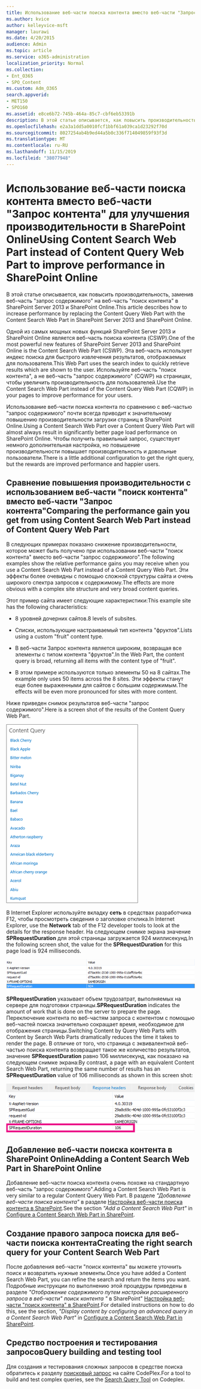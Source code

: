 ```yaml
---
title: Использование веб-части поиска контента вместо веб-части "Запрос контента" для улучшения производительности в SharePoint Online
ms.author: kvice
author: kelleyvice-msft
manager: laurawi
ms.date: 4/20/2015
audience: Admin
ms.topic: article
ms.service: o365-administration
localization_priority: Normal
ms.collection:
- Ent_O365
- SPO_Content
ms.custom: Adm_O365
search.appverid:
- MET150
- SPO160
ms.assetid: e8ce6b72-745b-464a-85c7-cbf6eb53391b
description: В этой статье описывается, как повысить производительность, заменив веб-часть "запрос содержимого" на веб-часть "поиск контента" в SharePoint Server 2013 и SharePoint Online.
ms.openlocfilehash: e2a3a1dd5a0010fcf1bbf61a039ca1d23292f70d
ms.sourcegitcommit: 8027254ab4b9ed44a5b0c336f714049859f93f3d
ms.translationtype: MT
ms.contentlocale: ru-RU
ms.lasthandoff: 11/15/2019
ms.locfileid: "38077948"
---
```

# <a name="using-content-search-web-part-instead-of-content-query-web-part-to-improve-performance-in-sharepoint-online"></a><span data-ttu-id="3e67f-103">Использование веб-части поиска контента вместо веб-части "Запрос контента" для улучшения производительности в SharePoint Online</span><span class="sxs-lookup"><span data-stu-id="3e67f-103">Using Content Search Web Part instead of Content Query Web Part to improve performance in SharePoint Online</span></span>

<span data-ttu-id="3e67f-104">В этой статье описывается, как повысить производительность, заменив веб-часть "запрос содержимого" на веб-часть "поиск контента" в SharePoint Server 2013 и SharePoint Online.</span><span class="sxs-lookup"><span data-stu-id="3e67f-104">This article describes how to increase performance by replacing the Content Query Web Part with the Content Search Web Part in SharePoint Server 2013 and SharePoint Online.</span></span>
  
<span data-ttu-id="3e67f-105">Одной из самых мощных новых функций SharePoint Server 2013 и SharePoint Online является веб-часть поиска контента (CSWP).</span><span class="sxs-lookup"><span data-stu-id="3e67f-105">One of the most powerful new features of SharePoint Server 2013 and SharePoint Online is the Content Search Web Part (CSWP).</span></span> <span data-ttu-id="3e67f-106">Эта веб-часть использует индекс поиска для быстрого извлечения результатов, отображаемых для пользователя.</span><span class="sxs-lookup"><span data-stu-id="3e67f-106">This Web Part uses the search index to quickly retrieve results which are shown to the user.</span></span> <span data-ttu-id="3e67f-107">Используйте веб-часть "поиск контента", а не веб-часть "запрос содержимого" (CQWP) на страницах, чтобы увеличить производительность для пользователей.</span><span class="sxs-lookup"><span data-stu-id="3e67f-107">Use the Content Search Web Part instead of the Content Query Web Part (CQWP) in your pages to improve performance for your users.</span></span>
  
<span data-ttu-id="3e67f-108">Использование веб-части поиска контента по сравнению с веб-частью "запрос содержимого" почти всегда приводит к значительному повышению производительности загрузки страниц в SharePoint Online.</span><span class="sxs-lookup"><span data-stu-id="3e67f-108">Using a Content Search Web Part over a Content Query Web Part will almost always result in significantly better page load performance on SharePoint Online.</span></span> <span data-ttu-id="3e67f-109">Чтобы получить правильный запрос, существует немного дополнительная настройка, но повышение производительности повышает производительность и довольные пользователи.</span><span class="sxs-lookup"><span data-stu-id="3e67f-109">There is a little additional configuration to get the right query, but the rewards are improved performance and happier users.</span></span>
  
## <a name="comparing-the-performance-gain-you-get-from-using-content-search-web-part-instead-of-content-query-web-part"></a><span data-ttu-id="3e67f-110">Сравнение повышения производительности с использованием веб-части "поиск контента" вместо веб-части "Запрос контента"</span><span class="sxs-lookup"><span data-stu-id="3e67f-110">Comparing the performance gain you get from using Content Search Web Part instead of Content Query Web Part</span></span>

<span data-ttu-id="3e67f-111">В следующих примерах показано снижение производительности, которое может быть получено при использовании веб-части "поиск контента" вместо веб-части "запрос содержимого".</span><span class="sxs-lookup"><span data-stu-id="3e67f-111">The following examples show the relative performance gains you may receive when you use a Content Search Web Part instead of a Content Query Web Part.</span></span> <span data-ttu-id="3e67f-112">Эти эффекты более очевидны с помощью сложной структуры сайта и очень широкого спектра запросов к содержимому.</span><span class="sxs-lookup"><span data-stu-id="3e67f-112">The effects are more obvious with a complex site structure and very broad content queries.</span></span>
  
<span data-ttu-id="3e67f-113">Этот пример сайта имеет следующие характеристики:</span><span class="sxs-lookup"><span data-stu-id="3e67f-113">This example site has the following characteristics:</span></span>
  
- <span data-ttu-id="3e67f-114">8 уровней дочерних сайтов.</span><span class="sxs-lookup"><span data-stu-id="3e67f-114">8 levels of subsites.</span></span>
    
- <span data-ttu-id="3e67f-115">Списки, использующие настраиваемый тип контента "фруктов".</span><span class="sxs-lookup"><span data-stu-id="3e67f-115">Lists using a custom "fruit" content type.</span></span>
    
- <span data-ttu-id="3e67f-116">В веб-части Запрос контента является широким, возвращая все элементы с типом контента "фруктов".</span><span class="sxs-lookup"><span data-stu-id="3e67f-116">In the Web Part, the content query is broad, returning all items with the content type of "fruit".</span></span>
    
- <span data-ttu-id="3e67f-117">В этом примере используются только элементы 50 на 8 сайтах.</span><span class="sxs-lookup"><span data-stu-id="3e67f-117">The example only uses 50 items across the 8 sites.</span></span> <span data-ttu-id="3e67f-118">Эти эффекты станут еще более выраженными для сайтов с большим содержимым.</span><span class="sxs-lookup"><span data-stu-id="3e67f-118">The effects will be even more pronounced for sites with more content.</span></span>
    
<span data-ttu-id="3e67f-119">Ниже приведен снимок результатов веб-части "запрос содержимого".</span><span class="sxs-lookup"><span data-stu-id="3e67f-119">Here is a screen shot of the results of the Content Query Web Part.</span></span>
  
![Рисунок: запрос контента для веб-части](media/b3d41f20-dfe5-46ed-9c0a-31057e82de33.png)
  
<span data-ttu-id="3e67f-121">В Internet Explorer используйте вкладку **сеть** в средствах разработчика F12, чтобы просмотреть сведения о заголовке отклика.</span><span class="sxs-lookup"><span data-stu-id="3e67f-121">In Internet Explorer, use the **Network** tab of the F12 developer tools to look at the details for the response header.</span></span> <span data-ttu-id="3e67f-122">На следующем снимке экрана значение **SPRequestDuration** для этой страницы загружается 924 миллисекунд.</span><span class="sxs-lookup"><span data-stu-id="3e67f-122">In the following screen shot, the value for the **SPRequestDuration** for this page load is 924 milliseconds.</span></span> 
  
![Снимок экрана со значением длительности запроса (924)](media/343571f2-a249-4de2-bc11-2cee93498aea.png)
  
 <span data-ttu-id="3e67f-124">**SPRequestDuration** указывает объем трудозатрат, выполняемых на сервере для подготовки страницы.</span><span class="sxs-lookup"><span data-stu-id="3e67f-124">**SPRequestDuration** indicates the amount of work that is done on the server to prepare the page.</span></span> <span data-ttu-id="3e67f-125">Переключение контента по веб-частям запроса с контентом с помощью веб-частей поиска значительно сокращает время, необходимое для отображения страницы.</span><span class="sxs-lookup"><span data-stu-id="3e67f-125">Switching Content by Query Web Parts with Content by Search Web Parts dramatically reduces the time it takes to render the page.</span></span> <span data-ttu-id="3e67f-126">В отличие от того, что страница с эквивалентной веб-частью поиска контента возвращает такое же количество результатов, значение **SPRequestDuration** равно 106 миллисекунд, как показано на следующем снимке экрана:</span><span class="sxs-lookup"><span data-stu-id="3e67f-126">By contrast, a page with an equivalent Content Search Web Part, returning the same number of results has an **SPRequestDuration** value of 106 milliseconds as shown in this screen shot:</span></span> 
  
![Снимок экрана со значением длительности запроса (106)](media/b46387ac-660d-4e5e-a11c-cc430e912962.png)
  
## <a name="adding-a-content-search-web-part-in-sharepoint-online"></a><span data-ttu-id="3e67f-128">Добавление веб-части поиска контента в SharePoint Online</span><span class="sxs-lookup"><span data-stu-id="3e67f-128">Adding a Content Search Web Part in SharePoint Online</span></span>

<span data-ttu-id="3e67f-129">Добавление веб-части поиска контента очень похоже на стандартную веб-часть "запрос содержимого".</span><span class="sxs-lookup"><span data-stu-id="3e67f-129">Adding a Content Search Web Part is very similar to a regular Content Query Web Part.</span></span> <span data-ttu-id="3e67f-130">В разделе *"Добавление веб-части поиска контента"* в разделе [Настройка веб-части поиска контента в SharePoint](https://support.office.com/article/Configure-a-Content-Search-Web-Part-in-SharePoint-0dc16de1-dbe4-462b-babb-bf8338c36c9a).</span><span class="sxs-lookup"><span data-stu-id="3e67f-130">See the section  *"Add a Content Search Web Part"*  in [Configure a Content Search Web Part in SharePoint](https://support.office.com/article/Configure-a-Content-Search-Web-Part-in-SharePoint-0dc16de1-dbe4-462b-babb-bf8338c36c9a).</span></span>
  
## <a name="creating-the-right-search-query-for-your-content-search-web-part"></a><span data-ttu-id="3e67f-131">Создание правого запроса поиска для веб-части поиска контента</span><span class="sxs-lookup"><span data-stu-id="3e67f-131">Creating the right search query for your Content Search Web Part</span></span>

<span data-ttu-id="3e67f-132">После добавления веб-части "поиск контента" вы можете уточнить поиск и возвратить нужные элементы.</span><span class="sxs-lookup"><span data-stu-id="3e67f-132">Once you have added a Content Search Web Part, you can refine the search and return the items you want.</span></span> <span data-ttu-id="3e67f-133">Подробные инструкции по выполнению этой процедуры приведены в разделе *"Отображение содержимого путем настройки расширенного запроса в веб-части" поиск контента "* в SharePoint" [Настройка веб-части "поиск контента" в SharePoint](https://support.office.com/article/Configure-a-Content-Search-Web-Part-in-SharePoint-0dc16de1-dbe4-462b-babb-bf8338c36c9a).</span><span class="sxs-lookup"><span data-stu-id="3e67f-133">For detailed instructions on how to do this, see the section,  *"Display content by configuring an advanced query in a Content Search Web Part"*  in [Configure a Content Search Web Part in SharePoint](https://support.office.com/article/Configure-a-Content-Search-Web-Part-in-SharePoint-0dc16de1-dbe4-462b-babb-bf8338c36c9a).</span></span>
  
## <a name="query-building-and-testing-tool"></a><span data-ttu-id="3e67f-134">Средство построения и тестирования запросов</span><span class="sxs-lookup"><span data-stu-id="3e67f-134">Query building and testing tool</span></span>

<span data-ttu-id="3e67f-135">Для создания и тестирования сложных запросов в средстве поиска обратитесь к разделу [поисковый запрос](https://sp2013searchtool.codeplex.com/) на сайте CodePlex.</span><span class="sxs-lookup"><span data-stu-id="3e67f-135">For a tool to build and test complex queries, see the [Search Query Tool](https://sp2013searchtool.codeplex.com/) on Codeplex.</span></span> 
  

